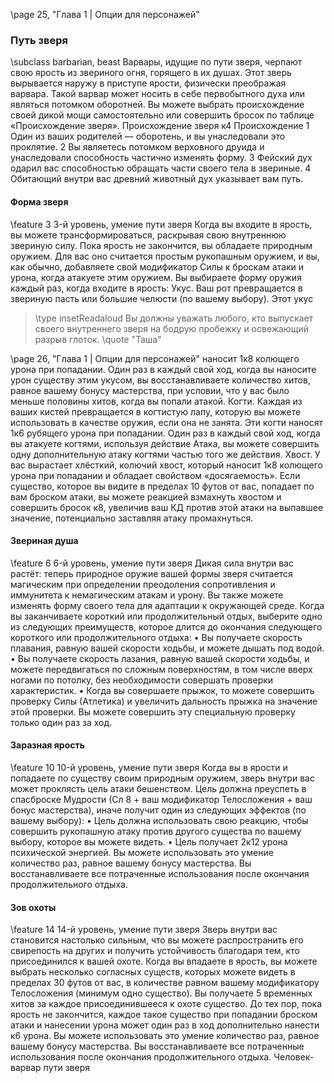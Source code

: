 \page 25, "Глава 1 | Опции для персонажей"
### Путь зверя
\subclass barbarian, beast
Варвары, идущие по пути зверя, черпают свою ярость из звериного огня, горящего в их душах.
Этот зверь вырывается наружу в приступе ярости, физически преображая варвара.
Такой варвар может носить в себе первобытного духа или являться потомком оборотней. Вы можете выбрать происхождение своей дикой мощи самостоятельно или совершить бросок по таблице
«Происхождение зверя».
Происхождение зверя к4 Происхождение
1 Один из ваших родителей — оборотень, и вы унаследовали это проклятие.
2 Вы являетесь потомком верховного друида и унаследовали способность частично изменять форму.
3 Фейский дух одарил вас способностью обращать части своего тела в звериные.
4 Обитающий внутри вас древний животный дух указывает вам путь.
#### Форма зверя
\feature 3
3-й уровень, умение пути зверя
Когда вы входите в ярость, вы можете трансформироваться, раскрывая свою внутреннюю звериную силу. Пока ярость не закончится, вы обладаете природным оружием. Для вас оно считается простым рукопашным оружием, и вы, как обычно, добавляете свой модификатор Силы к броскам атаки и урона, когда атакуете этим оружием.
Вы выбираете форму оружия каждый раз, когда входите в ярость:
Укус. Ваш рот превращается в звериную пасть или большие челюсти (по вашему выбору). Этот укус
> \type insetReadaloud
> Вы должны уважать любого, кто выпускает своего внутреннего зверя на бодрую пробежку и освежающий разрыв глоток.
> \quote "Таша"


\page 26, "Глава 1 | Опции для персонажей"
наносит 1к8 колющего урона при попадании.
Один раз в каждый свой ход, когда вы наносите урон существу этим укусом, вы восстанавливаете количество хитов, равное вашему бонусу мастерства, при условии, что у вас было меньше половины хитов, когда вы попали атакой.
Когти. Каждая из ваших кистей превращается в когтистую лапу, которую вы можете использовать в качестве оружия, если она не занята. Эти когти наносят 1к6 рубящего урона при попадании. Один раз в каждый свой ход, когда вы атакуете когтями, используя действие Атака, вы можете совершить одну дополнительную атаку когтями частью того же действия.
Хвост. У вас вырастает хлёсткий, колючий хвост, который наносит 1к8 колющего урона при попадании и обладает свойством «досягаемость».
Если существо, которое вы видите в пределах 10
футов от вас, попадает по вам броском атаки, вы можете реакцией взмахнуть хвостом и совершить бросок к8, увеличив ваш КД против этой атаки на выпавшее значение, потенциально заставляя атаку промахнуться.
#### Звериная душа
\feature 6
6-й уровень, умение пути зверя
Дикая сила внутри вас растёт: теперь природное оружие вашей формы зверя считается магическим при определении преодоления сопротивления и иммунитета к немагическим атакам и урону.
Вы также можете изменять форму своего тела для адаптации к окружающей среде. Когда вы заканчиваете короткий или продолжительный отдых, выберите одно из следующих преимуществ, которое длится до окончания следующего короткого или продолжительного отдыха:
• Вы получаете скорость плавания, равную вашей скорости ходьбы, и можете дышать под водой.
• Вы получаете скорость лазания, равную вашей скорости ходьбы, и можете передвигаться по сложным поверхностям, в том числе вверх ногами по потолку, без необходимости совершать проверки характеристик.
• Когда вы совершаете прыжок, то можете совершить проверку Силы (Атлетика) и увеличить дальность прыжка на значение этой проверки.
Вы можете совершить эту специальную проверку только один раз за ход.
#### Заразная ярость
\feature 10
10-й уровень, умение пути зверя
Когда вы в ярости и попадаете по существу своим природным оружием, зверь внутри вас может проклясть цель атаки бешенством. Цель должна преуспеть в спасброске Мудрости (Сл 8 + ваш модификатор Телосложения + ваш бонус мастерства),
иначе получит один из следующих эффектов (по вашему выбору):
• Цель должна использовать свою реакцию, чтобы совершить рукопашную атаку против другого существа по вашему выбору, которое вы можете видеть.
• Цель получает 2к12 урона психической энергией.
Вы можете использовать это умение количество раз, равное вашему бонусу мастерства. Вы восстанавливаете все потраченные использования после окончания продолжительного отдыха.
#### Зов охоты
\feature 14
14-й уровень, умение пути зверя
Зверь внутри вас становится настолько сильным, что вы можете распространить его свирепость на других и получить устойчивость благодаря тем, кто присоединился к вашей охоте. Когда вы впадаете в ярость, вы можете выбрать несколько согласных существ, которых можете видеть в пределах 30 футов от вас, в количестве равном вашему модификатору
Телосложения (минимум одно существо). Вы получаете 5 временных хитов за каждое присоединившееся к охоте существо. До тех пор, пока ярость не закончится, каждое такое существо при попадании броском атаки и нанесении урона может один раз в ход дополнительно нанести к6 урона.
Вы можете использовать это умение количество раз, равное вашему бонусу мастерства. Вы восстанавливаете все потраченные использования после окончания продолжительного отдыха.
Человек-варвар пути зверя
